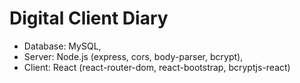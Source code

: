 # Digital Client Diary

- Database: MySQL,
- Server: Node.js (express, cors, body-parser, bcrypt),
- Client: React (react-router-dom, react-bootstrap, bcryptjs-react)

